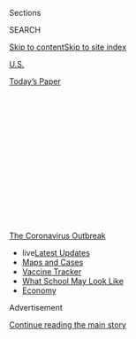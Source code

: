 <div id="app">

<div>

<div>

<div>

<div class="NYTAppHideMasthead css-1q2w90k e1suatyy0">

<div class="section css-ui9rw0 e1suatyy2">

<div class="css-eph4ug er09x8g0">

<div class="css-6n7j50">

</div>

<span class="css-1dv1kvn">Sections</span>

<div class="css-10488qs">

<span class="css-1dv1kvn">SEARCH</span>

</div>

[Skip to content](#site-content)[Skip to site
index](#site-index)

</div>

<div id="masthead-section-label" class="css-1wr3we4 eaxe0e00">

[U.S.](https://www.nytimes.com/section/us)

</div>

<div class="css-10698na e1huz5gh0">

</div>

</div>

<div id="masthead-bar-one" class="section hasLinks css-15hmgas e1csuq9d3">

<div class="css-uqyvli e1csuq9d0">

</div>

<div class="css-1uqjmks e1csuq9d1">

</div>

<div class="css-9e9ivx">

[](https://myaccount.nytimes.com/auth/login?response_type=cookie&client_id=vi)

</div>

<div class="css-1bvtpon e1csuq9d2">

[Today’s
Paper](https://www.nytimes.com/section/todayspaper)

</div>

</div>

</div>

</div>

<div data-aria-hidden="false">

<div id="site-content" data-role="main">

<div>

<div class="css-1aor85t" style="opacity:0.000000001;z-index:-1;visibility:hidden">

<div class="css-1hqnpie">

<div class="css-epjblv">

<span class="css-17xtcya">[U.S.](/section/us)</span><span class="css-x15j1o">|</span><span class="css-fwqvlz">Los
Angeles School District Cut Its Police Budget, Then the Chief
Resigned</span>

</div>

<div class="css-k008qs">

<div class="css-1iwv8en">

<span class="css-18z7m18"></span>

<div>

</div>

</div>

<span class="css-1n6z4y">https://nyti.ms/3iAHf3I</span>

<div class="css-1705lsu">

<div class="css-4xjgmj">

<div class="css-4skfbu" data-role="toolbar" data-aria-label="Social Media Share buttons, Save button, and Comments Panel with current comment count" data-testid="share-tools">

  - 
  - 
  - 
  - 
    
    <div class="css-6n7j50">
    
    </div>

  - 

</div>

</div>

</div>

</div>

</div>

</div>

<div id="NYT_TOP_BANNER_REGION" class="css-13pd83m">

<div>

<div id="styln-prism-menu-1592847958612" class="section interactive-content interactive-size-medium css-1edisqu">

<div class="css-17ih8de interactive-body">

<div id="scroll-container" class="css-1gj85ro">

[<span class="styln-title-wrap"><span class="css-1pje3qr">The
Coronavirus</span><span class="css-1pje3qr">
Outbreak</span></span>](https://www.nytimes.com/news-event/coronavirus?action=click&pgtype=Article&state=default&region=TOP_BANNER&context=storylines_menu)

  - <span class="css-kqxiym" data-emphasize="true">live</span>[Latest
    Updates](https://www.nytimes.com/2020/08/01/world/coronavirus-covid-19.html?action=click&pgtype=Article&state=default&region=TOP_BANNER&context=storylines_menu)
  - [Maps and
    Cases](https://www.nytimes.com/interactive/2020/us/coronavirus-us-cases.html?action=click&pgtype=Article&state=default&region=TOP_BANNER&context=storylines_menu)
  - [Vaccine
    Tracker](https://www.nytimes.com/interactive/2020/science/coronavirus-vaccine-tracker.html?action=click&pgtype=Article&state=default&region=TOP_BANNER&context=storylines_menu)
  - [What School May Look
    Like](https://www.nytimes.com/interactive/2020/07/29/us/schools-reopening-coronavirus.html?action=click&pgtype=Article&state=default&region=TOP_BANNER&context=storylines_menu)
  - [Economy](https://www.nytimes.com/live/2020/07/31/business/stock-market-today-coronavirus?action=click&pgtype=Article&state=default&region=TOP_BANNER&context=storylines_menu)

</div>

</div>

</div>

</div>

</div>

<div id="top-wrapper" class="css-1sy8kpn">

<div id="top-slug" class="css-l9onyx">

Advertisement

</div>

[Continue reading the main
story](#after-top)

<div class="ad top-wrapper" style="text-align:center;height:100%;display:block;min-height:250px">

<div id="top" class="place-ad" data-position="top" data-size-key="top">

</div>

</div>

<div id="after-top">

</div>

</div>

<div>

<div id="sponsor-wrapper" class="css-1hyfx7x">

<div id="sponsor-slug" class="css-19vbshk">

Supported by

</div>

[Continue reading the main
story](#after-sponsor)

<div id="sponsor" class="ad sponsor-wrapper" style="text-align:center;height:100%;display:block">

</div>

<div id="after-sponsor">

</div>

</div>

<div class="css-186x18t">

California
Today

</div>

<div class="css-1vkm6nb ehdk2mb0">

# Los Angeles School District Cut Its Police Budget, Then the Chief Resigned

</div>

The former chief called the decision “potentially life-threatening” for
students and staff members.

<div class="css-18e8msd">

<div class="css-vp77d3 epjyd6m0">

<div class="css-1baulvz">

By [<span class="css-1baulvz" itemprop="name">Thomas
Fuller</span>](https://www.nytimes.com/by/thomas-fuller) and
<span class="css-1baulvz last-byline" itemprop="name">Will Wright</span>

</div>

</div>

  - 
    
    <div class="css-ld3wwf e16638kd2">
    
    July 7,
    2020
    
    </div>

  - 
    
    <div class="css-4xjgmj">
    
    <div class="css-d8bdto" data-role="toolbar" data-aria-label="Social Media Share buttons, Save button, and Comments Panel with current comment count" data-testid="share-tools">
    
      - 
      - 
      - 
      - 
        
        <div class="css-6n7j50">
        
        </div>
    
      - 
    
    </div>
    
    </div>

</div>

</div>

<div class="section meteredContent css-1r7ky0e" name="articleBody" itemprop="articleBody">

<div class="css-1fanzo5 StoryBodyCompanionColumn">

<div class="css-53u6y8">

<div class="css-1wlr991">

<div class="css-18e8msd">

<div class="css-2ja7y1 epjyd6m0">

<div class="css-1baulvz">

</div>

</div>

</div>

</div>

</div>

</div>

<div class="css-79elbk" data-testid="photoviewer-wrapper">

<div class="css-z3e15g" data-testid="photoviewer-wrapper-hidden">

</div>

<div class="css-1a48zt4 ehw59r15" data-testid="photoviewer-children">

![<span class="css-16f3y1r e13ogyst0" data-aria-hidden="true">Demonstrators
demanded the defunding of the Los Angeles school district police outside
of the school board headquarters on June
23.</span><span class="css-cnj6d5 e1z0qqy90" itemprop="copyrightHolder"><span class="css-1ly73wi e1tej78p0">Credit...</span><span>Marcio
Jose Sanchez/Associated
Press</span></span>](https://static01.nyt.com/images/2020/07/07/us/07californiatoday1/merlin_173849499_44b1353e-1748-4cc8-bec4-3b5e392c2aad-articleLarge.jpg?quality=75&auto=webp&disable=upscale)

</div>

</div>

<div class="css-1fanzo5 StoryBodyCompanionColumn">

<div class="css-53u6y8">

*Good morning.*

*(This article is part of the California Today newsletter.* [*Sign up
here*](https://nl.nytimes.com/f/a/M0CriPlnjUtA-B6ZFjDGfA~~/AAAAAQA~/RgRg1yvzP0TOaHR0cHM6Ly93d3cubnl0aW1lcy5jb20vbmV3c2xldHRlcnMvY2FsaWZvcm5pYS10b2RheT9jYW1wYWlnbl9pZD00OSZlbWM9ZWRpdF9jYV8yMDIwMDYyNSZpbnN0YW5jZV9pZD0xOTcwNCZubD1jYWxpZm9ybmlhLXRvZGF5JnJlZ2lfaWQ9Njg1MTk1NzMmc2VnbWVudF9pZD0zMTgzMSZ0ZT0xJnVzZXJfaWQ9YWM0Y2EyOTY2ZDMzMTZiMmUyZjZmZmJiNmE1ODQxOTJXA255dEIKADzzpvRempqTllIbbWFyaWUubWNkZXJtb3R0QG55dGltZXMuY29tWAQAAAAA)
*to get it delivered to your inbox.)*

*First, Thomas Fuller with an update on the virus.*

Gov. Gavin Newsom said Monday that the state had stepped up a crackdown
on businesses flouting coronavirus-related restrictions, inspecting
nearly 6,000 businesses over the holiday weekend.

More than 50 businesses were cited, the governor said. “The overwhelming
majority of people were doing the right thing,” Mr. Newsom said.

With infections surging in the state, the governor last week reversed
his reopening plan, closing down indoor operations of many businesses in
the hardest-hit counties.

</div>

</div>

<div class="css-1fanzo5 StoryBodyCompanionColumn">

<div class="css-53u6y8">

The number of counties on a state “watchlist” of rising cases has
increased to 23 from 19 last week, the governor said Monday.

Testing has increased to more than 100,000 a day but the overall
positivity rate of those tested has also increased by more than a third,
reaching an average of 7.2 percent positive tests over the past week,
according to state data.

Hospitalizations are up by 50 percent in California over the past two
weeks, and hospitals are at capacity in some southern counties. But over
all California is using just 8 percent of its hospital beds for
coronavirus
patients.

<div id="NYT_MAIN_CONTENT_1_REGION" class="css-9tf9ac">

<div>

<div id="styln-covid-updates-world" class="section interactive-content interactive-size-medium css-1ftcdic">

<div class="css-17ih8de interactive-body">

<div id="styln-briefing-block" data-asset-id="QXJ0aWNsZTpueXQ6Ly9hcnRpY2xlLzhiMjRmNTQ0LWVhMmUtNTlmNC1hMDZiLTM0YWI3YTlmN2E4YQ==">

<div class="briefing-block-header-section">

# [Latest Updates: Global Coronavirus Outbreak](https://www.nytimes.com/2020/08/01/world/coronavirus-covid-19.html?action=click&pgtype=Article&state=default&region=MAIN_CONTENT_1&context=storylines_live_updates)

<div class="briefing-block-ts">

Updated 2020-08-02T07:42:09.613Z

</div>

</div>

  - [The U.S. reels as July cases more than double the total of any
    other
    month.](https://www.nytimes.com/2020/08/01/world/coronavirus-covid-19.html?action=click&pgtype=Article&state=default&region=MAIN_CONTENT_1&context=storylines_live_updates#link-34047410)
  - [Top U.S. officials work to break an impasse over the federal
    jobless
    benefit.](https://www.nytimes.com/2020/08/01/world/coronavirus-covid-19.html?action=click&pgtype=Article&state=default&region=MAIN_CONTENT_1&context=storylines_live_updates#link-780ec966)
  - [Its outbreak untamed, Melbourne goes into even greater
    lockdown.](https://www.nytimes.com/2020/08/01/world/coronavirus-covid-19.html?action=click&pgtype=Article&state=default&region=MAIN_CONTENT_1&context=storylines_live_updates#link-2bc8948)

<div class="briefing-block-footer">

<div class="briefing-block-footer-meta">

[See more
updates](https://www.nytimes.com/2020/08/01/world/coronavirus-covid-19.html?action=click&pgtype=Article&state=default&region=MAIN_CONTENT_1&context=storylines_live_updates)

</div>

<div class="briefing-block-briefinglinks">

<span>More live coverage:</span>
[Markets](https://www.nytimes.com/live/2020/07/31/business/stock-market-today-coronavirus?action=click&pgtype=Article&state=default&region=MAIN_CONTENT_1&context=storylines_live_updates)

</div>

</div>

</div>

</div>

</div>

</div>

</div>

“We still have ample hospital capacity in our system,” Mr. Newsom said.

The California Capitol building was closed Monday as a number of people,
including one lawmaker, were confirmed to have contracted the
coronavirus. Autumn Burke, an assemblywoman representing Los Angeles,
[reported on
Twitter](https://twitter.com/autumnrburke/status/1280191365976952832?s=20)
that she tested positive for the virus on Saturday and had no symptoms.
The decision to close the Capitol was made a day earlier, when the
leadership of the Legislature learned that two other people who work in
the building were confirmed to have the virus.

Katie Talbot, a spokeswoman for Assembly Speaker Anthony Rendon, said
the Capitol would be cleaned and sanitized during the closure.
“Additionally, to help protect health and safety at the Capitol,
legislative recess has been extended until further notice,” she said.

</div>

</div>

<div class="css-1fanzo5 StoryBodyCompanionColumn">

<div class="css-53u6y8">

### Los Angeles Board of Education Votes to Cut Police Budget

*Will Wright fills us in on a debating roiling the Los Angeles Board of
Education.*

Members of the Los Angeles Board of Education who voted last week to cut
33 percent of the district’s police budget last week thought they had
reached a compromise.

But not everyone agreed.

A day after the vote, the chief resigned after less than a year on the
job, calling the $25 million cut “potentially life-threatening” for
students and staff members. George McKenna, the only Black person on the
seven-member board, said those who voted for it were more interested in
appeasing the calls of activists than protecting students.

“It is extreme and unnecessary,” Mr. McKenna said. “I’ve never seen
anything so ill-conceived and carried out with so much enthusiasm by
elected officials.”

The budget amendment, which passed in a 4-3 vote, will force the school
district’s Police Department to lay off about 65 of its roughly 330
sworn officers, according to a spokesman for the department.

New rules for police officers will also, at least temporarily, bar them
from patrolling campuses and wearing the traditional blue uniform.

Some Black Lives Matter activists said the cuts did not go far enough.
But board members who voted for the policy changes say they are an
important first step in [reimagining the role of the police on school
grounds](https://www.nytimes.com/2020/06/12/us/schools-police-resource-officers.html).

“I’m thrilled to see us finally addressing the institutional racism in
how police departments were set up originally,” said Jackie Goldberg, a
board member who voted in favor of the changes. “It’s time to have these
discussions.”

</div>

</div>

<div class="css-1fanzo5 StoryBodyCompanionColumn">

<div class="css-53u6y8">

According to the amendment, the $25 million will be redirected primarily
to schools with the highest proportion of Black students. The money will
allow those schools to hire social workers, counselors and safety aides
who can, in theory, reduce the need for police officers by preventing
violence before it happens.

“This is a big issue and it deserves big thinking, and one of the things
you do to get people to think big is you incentivize them,” Ms. Goldberg
said. “Removing some of the budget is a big
incentive.”

<div id="NYT_MAIN_CONTENT_3_REGION" class="css-9tf9ac">

<div>

<div id="styln-prism-freeform-1594220623585" class="section interactive-content interactive-size-medium css-1ftcdic">

<div class="css-17ih8de interactive-body">

<div id="prism-freeform-block-62021" class="css-19mumt8" data-role="complementary" data-storyline="The Coronavirus Outbreak" data-truncated="true" tabindex="0">

<div class="css-a8d9oz">

<div class="css-eb027h">

[](https://www.nytimes.com/news-event/coronavirus?action=click&pgtype=Article&state=default&region=MAIN_CONTENT_3&context=storylines_faq)

### The Coronavirus Outbreak ›

#### Frequently Asked Questions

Updated July 27, 2020

  - #### Should I refinance my mortgage?
    
      - [It could be a good
        idea,](https://www.nytimes.com/article/coronavirus-money-unemployment.html?action=click&pgtype=Article&state=default&region=MAIN_CONTENT_3&context=storylines_faq)
        because mortgage rates have [never been
        lower.](https://www.nytimes.com/2020/07/16/business/mortgage-rates-below-3-percent.html?action=click&pgtype=Article&state=default&region=MAIN_CONTENT_3&context=storylines_faq)
        Refinancing requests have pushed mortgage applications to some
        of the highest levels since 2008, so be prepared to get in line.
        But defaults are also up, so if you’re thinking about buying a
        home, be aware that some lenders have tightened their standards.

  - #### What is school going to look like in September?
    
      - It is unlikely that many schools will return to a normal
        schedule this fall, requiring the grind of [online
        learning](https://www.nytimes.com/2020/06/05/us/coronavirus-education-lost-learning.html?action=click&pgtype=Article&state=default&region=MAIN_CONTENT_3&context=storylines_faq),
        [makeshift child
        care](https://www.nytimes.com/2020/05/29/us/coronavirus-child-care-centers.html?action=click&pgtype=Article&state=default&region=MAIN_CONTENT_3&context=storylines_faq)
        and [stunted
        workdays](https://www.nytimes.com/2020/06/03/business/economy/coronavirus-working-women.html?action=click&pgtype=Article&state=default&region=MAIN_CONTENT_3&context=storylines_faq)
        to continue. California’s two largest public school districts —
        Los Angeles and San Diego — said on July 13, that [instruction
        will be remote-only in the
        fall](https://www.nytimes.com/2020/07/13/us/lausd-san-diego-school-reopening.html?action=click&pgtype=Article&state=default&region=MAIN_CONTENT_3&context=storylines_faq),
        citing concerns that surging coronavirus infections in their
        areas pose too dire a risk for students and teachers. Together,
        the two districts enroll some 825,000 students. They are the
        largest in the country so far to abandon plans for even a
        partial physical return to classrooms when they reopen in
        August. For other districts, the solution won’t be an
        all-or-nothing approach. [Many
        systems](https://bioethics.jhu.edu/research-and-outreach/projects/eschool-initiative/school-policy-tracker/),
        including the nation’s largest, New York City, are devising
        [hybrid
        plans](https://www.nytimes.com/2020/06/26/us/coronavirus-schools-reopen-fall.html?action=click&pgtype=Article&state=default&region=MAIN_CONTENT_3&context=storylines_faq)
        that involve spending some days in classrooms and other days
        online. There’s no national policy on this yet, so check with
        your municipal school system regularly to see what is happening
        in your community.

  - #### Is the coronavirus airborne?
    
      - The coronavirus [can stay aloft for hours in tiny droplets in
        stagnant
        air](https://www.nytimes.com/2020/07/04/health/239-experts-with-one-big-claim-the-coronavirus-is-airborne.html?action=click&pgtype=Article&state=default&region=MAIN_CONTENT_3&context=storylines_faq),
        infecting people as they inhale, mounting scientific evidence
        suggests. This risk is highest in crowded indoor spaces with
        poor ventilation, and may help explain super-spreading events
        reported in meatpacking plants, churches and restaurants. [It’s
        unclear how often the virus is
        spread](https://www.nytimes.com/2020/07/06/health/coronavirus-airborne-aerosols.html?action=click&pgtype=Article&state=default&region=MAIN_CONTENT_3&context=storylines_faq)
        via these tiny droplets, or aerosols, compared with larger
        droplets that are expelled when a sick person coughs or sneezes,
        or transmitted through contact with contaminated surfaces, said
        Linsey Marr, an aerosol expert at Virginia Tech. Aerosols are
        released even when a person without symptoms exhales, talks or
        sings, according to Dr. Marr and more than 200 other experts,
        who [have outlined the evidence in an open letter to the World
        Health
        Organization](https://academic.oup.com/cid/article/doi/10.1093/cid/ciaa939/5867798).

  - #### What are the symptoms of coronavirus?
    
      - Common symptoms [include fever, a dry cough, fatigue and
        difficulty breathing or shortness of
        breath.](https://www.nytimes.com/article/symptoms-coronavirus.html?action=click&pgtype=Article&state=default&region=MAIN_CONTENT_3&context=storylines_faq)
        Some of these symptoms overlap with those of the flu, making
        detection difficult, but runny noses and stuffy sinuses are less
        common. [The C.D.C. has
        also](https://www.nytimes.com/2020/04/27/health/coronavirus-symptoms-cdc.html?action=click&pgtype=Article&state=default&region=MAIN_CONTENT_3&context=storylines_faq)
        added chills, muscle pain, sore throat, headache and a new loss
        of the sense of taste or smell as symptoms to look out for. Most
        people fall ill five to seven days after exposure, but symptoms
        may appear in as few as two days or as many as 14 days.

  - #### Does asymptomatic transmission of Covid-19 happen?
    
      - So far, the evidence seems to show it does. A widely cited
        [paper](https://www.nature.com/articles/s41591-020-0869-5)
        published in April suggests that people are most infectious
        about two days before the onset of coronavirus symptoms and
        estimated that 44 percent of new infections were a result of
        transmission from people who were not yet showing symptoms.
        Recently, a top expert at the World Health Organization stated
        that transmission of the coronavirus by people who did not have
        symptoms was “very rare,” [but she later walked back that
        statement.](https://www.nytimes.com/2020/06/09/world/coronavirus-updates.html?action=click&pgtype=Article&state=default&region=MAIN_CONTENT_3&context=storylines_faq#link-1f302e21)

<div id="styln-survey-component-62021" class="styln-survey-component" data-surveyname="faq" data-surveystoryline="coronavirus">

</div>

</div>

<div class="css-6mllg9">

</div>

<div class="css-pmm6ed">

<span class="css-5gimkt"></span>

</div>

</div>

</div>

</div>

</div>

</div>

</div>

Sgt. Rudy Perez, a spokesman for [the school district’s Police
Department](https://achieve.lausd.net/laspd), said the department would
have to reduce its presence at sporting events, as well as the number of
officers who [specialize in mental health
emergencies](https://www.nytimes.com/2016/04/26/health/police-mental-illness-crisis-intervention.html).

“That’s a massive hit for us,” Sergeant Perez said.

Sergeant Perez said the department had already focused much of its
resources on prevention while responding to serious threats to student
safety. During the 2019-20 school year, officers responded to more than
115,000 calls, including 95 robberies, 466 assaults and 155
mass-shooting threats.

“It’s not like we’re fighting to go out there and catch bad guys,”
Sergeant Perez said. “All we want to do is protect kids.”

Nick Melvoin, a board member who voted in favor of the amendment, said
that the district had “the best school police force in the nation,” but
that the changes were necessary to address systemic racism within the
district.

He also said that the Police Department — which represents about 0.8
percent of the school district’s roughly $8 billion budget — is one
small piece of a very large puzzle.

</div>

</div>

<div class="css-1fanzo5 StoryBodyCompanionColumn">

<div class="css-53u6y8">

“If the district wants to be serious about dismantling systemic racism
and supporting Black lives, we need to look at that other 99.2 percent,”
Mr. Melvoin said. “The focus on school police in particular is
important, but is insufficient.”

-----

## Here’s what else we’re following

*We often link to sites that limit access for nonsubscribers. We
appreciate your reading Times coverage, but we also encourage you to
support local news if you can.*

  - California has ample hospital beds, **Governor Newsom** said Monday.
    But some of the state’s worst outbreaks are occurring in counties
    with limited medical resources. **Imperial County,** on the Mexican
    border, has the state’s highest rate of Covid-19 cases. It has also
    sent at least 500 patients to hospitals outside its county lines, as
    far north as San Francisco and Sacramento.
    \[[Calmatters](https://calmatters.org/health/coronavirus/2020/07/imperial-county-covid-coronavirus-icu-beds/)\]

  - The Broadway actor **Nick Cordero** was admitted to a hospital in
    Los Angeles on March 30 with the coronavirus. Mr. Cordero, 41, had
    no known pre-existing conditions. He died on Sunday. As more data
    emerges, serious cases of younger, healthy people like him are
    becoming less of an anomaly, doctors say. \[[The New York
    Times](https://www.nytimes.com/2020/07/06/health/coronavirus-nick-cordero-underlying-conditions.html?action=click&module=Top%20Stories&pgtype=Homepage)\]

  - What’s the definition of outdoor dining? **Dave Fansler**, the owner
    of **Pismo’s Coastal Grill** in Fresno, keeps the windows open in
    the restaurant and says he should qualify to stay open. The
    authorities disagree, saying it violates the governor’s orders, and
    have issued five citations. An employee at the restaurant tested
    positive for the virus but Mr. Fansler said “for sure” he did not
    catch it inside the restaurant. \[[Fresno
    Bee](https://www.fresnobee.com/article244028307.html)\]

  - **Sara Cody**, the chief medical officer of **Santa Clara** County,
    proposed a reopening plan that would have allowed businesses like
    nail salons and gyms to reopen provided they followed a consistent
    set of rules around mask wearing and limits on the number of people
    allowed in indoor spaces at once. The state government nixed the
    plan. “They’ve granted variances to basically every other county
    that’s applied and they deny ours,” said **Jeff Smith**, Santa Clara
    County’s chief executive. “It makes no sense.” \[[Mercury
    News](https://www.mercurynews.com/2020/07/04/california-denies-santa-clara-countys-expanded-reopening-plan-confusion-grows-on-outdoor-dining/)\]

  - What do **Kanye West** and **Governor Newsom** have in common? Both
    have stakes in companies that received pandemic bailout assistance
    from the federal government. \[[S.F.
    Chronicle](https://www.sfgate.com/news/article/The-Latest-Treasury-identifies-recipients-of-15388720.php)\]

  - **Primex Farms** processes more than 60 million pounds of nuts at
    its plant in Wasco, in the San Joaquin Valley. One-fifth of the
    staff, around 80 workers, have been infected with Covid-19, along
    with 34 family members, including children, according to the
    **United Farm Workers**. The company says pistachio production was
    considered critical infrastructure.
    \[[KQED](https://www.kqed.org/news/11827498/dozens-of-pistachio-plant-workers-infected-with-covid-19)\]

  - Beach closures in **Los Angeles** and **Ventura** Counties sent some
    beachgoers south to **San Diego** County over the holiday weekend.
    But a San Diego lifeguard said crowds were lighter than previous
    years. “It wasn’t by any means record-setting crowds,” said **Lt.
    Rick Romero**. \[[San Diego
    Union-Tribune](https://www.sandiegouniontribune.com/local/story/2020-07-05/lifeguards-holiday-crowds-were-comparable-to-previous-fourth-of-july-weekends)\]

  - The **Sacramento** City Code requirement is spelled out plainly:
    “The song, ‘The Star-Spangled Banner,’ is recognized as the
    national anthem of the United States. When this music is played on a
    proper occasion during ceremonials, at the close of concerts,
    theatres, etc., all present shall stand at attention, facing the
    flag, or, if no flag is displayed, facing the music, and shall
    render the salute to the flag.” **Jack Lipeles**, a Long Beach
    jeweler, is challenging the law. \[[Sacramento
    Bee](https://www.sacbee.com/news/local/article244028592.html)\]

-----

*California Today goes live at 6:30 a.m. Pacific time weekdays. Tell us
what you want to see:*
[*CAtoday@nytimes.com*](mailto:CAtoday@nytimes.com)*. Were you forwarded
this email?* [*Sign up for California Today
here*](https://www.nytimes.com/newsletters/california-today?module=inline)
*and* [*read every edition online
here*](https://www.nytimes.com/column/california-today)*.*

*California Today is edited by Julie Bloom, who grew up in Los Angeles
and graduated from U.C. Berkeley.*

</div>

</div>

</div>

<div>

</div>

<div>

</div>

<div>

</div>

<div>

<div id="bottom-wrapper" class="css-1ede5it">

<div id="bottom-slug" class="css-l9onyx">

Advertisement

</div>

[Continue reading the main
story](#after-bottom)

<div id="bottom" class="ad bottom-wrapper" style="text-align:center;height:100%;display:block;min-height:90px">

</div>

<div id="after-bottom">

</div>

</div>

</div>

</div>

</div>

## Site Index

<div>

</div>

## Site Information Navigation

  - [© <span>2020</span> <span>The New York Times
    Company</span>](https://help.nytimes.com/hc/en-us/articles/115014792127-Copyright-notice)

<!-- end list -->

  - [NYTCo](https://www.nytco.com/)
  - [Contact
    Us](https://help.nytimes.com/hc/en-us/articles/115015385887-Contact-Us)
  - [Work with us](https://www.nytco.com/careers/)
  - [Advertise](https://nytmediakit.com/)
  - [T Brand Studio](http://www.tbrandstudio.com/)
  - [Your Ad
    Choices](https://www.nytimes.com/privacy/cookie-policy#how-do-i-manage-trackers)
  - [Privacy](https://www.nytimes.com/privacy)
  - [Terms of
    Service](https://help.nytimes.com/hc/en-us/articles/115014893428-Terms-of-service)
  - [Terms of
    Sale](https://help.nytimes.com/hc/en-us/articles/115014893968-Terms-of-sale)
  - [Site
    Map](https://spiderbites.nytimes.com)
  - [Help](https://help.nytimes.com/hc/en-us)
  - [Subscriptions](https://www.nytimes.com/subscription?campaignId=37WXW)

</div>

</div>

</div>

</div>
